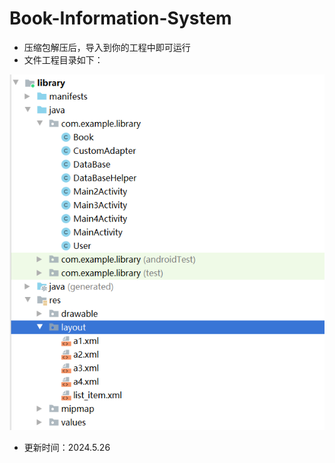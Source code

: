 # Book-Information-System
* 压缩包解压后，导入到你的工程中即可运行
* 文件工程目录如下：

![image](https://github.com/qiexingdong/Book-Information-System/blob/main/img/1.png)
* 更新时间：2024.5.26

